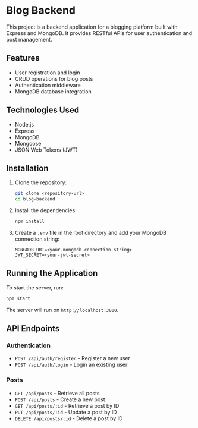 # Blog Backend

This project is a backend application for a blogging platform built with Express and MongoDB. It provides RESTful APIs for user authentication and post management.

## Features

- User registration and login
- CRUD operations for blog posts
- Authentication middleware
- MongoDB database integration

## Technologies Used

- Node.js
- Express
- MongoDB
- Mongoose
- JSON Web Tokens (JWT)

## Installation

1. Clone the repository:

   ```bash
   git clone <repository-url>
   cd blog-backend
   ```

2. Install the dependencies:

   ```bash
   npm install
   ```

3. Create a `.env` file in the root directory and add your MongoDB connection string:
   ```
   MONGODB_URI=<your-mongodb-connection-string>
   JWT_SECRET=<your-jwt-secret>
   ```

## Running the Application

To start the server, run:

```bash
npm start
```

The server will run on `http://localhost:3000`.

## API Endpoints

### Authentication

- `POST /api/auth/register` - Register a new user
- `POST /api/auth/login` - Login an existing user

### Posts

- `GET /api/posts` - Retrieve all posts
- `POST /api/posts` - Create a new post
- `GET /api/posts/:id` - Retrieve a post by ID
- `PUT /api/posts/:id` - Update a post by ID
- `DELETE /api/posts/:id` - Delete a post by ID
